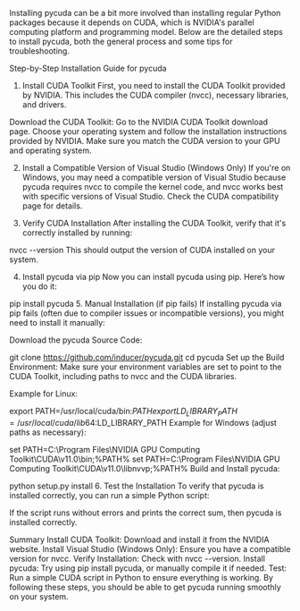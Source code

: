 Installing pycuda can be a bit more involved than installing regular Python packages because it depends on CUDA, which is NVIDIA's parallel computing platform and programming model. Below are the detailed steps to install pycuda, both the general process and some tips for troubleshooting.

Step-by-Step Installation Guide for pycuda
1. Install CUDA Toolkit
First, you need to install the CUDA Toolkit provided by NVIDIA. This includes the CUDA compiler (nvcc), necessary libraries, and drivers.

Download the CUDA Toolkit: Go to the NVIDIA CUDA Toolkit download page.
Choose your operating system and follow the installation instructions provided by NVIDIA.
Make sure you match the CUDA version to your GPU and operating system.

2. Install a Compatible Version of Visual Studio (Windows Only)
If you're on Windows, you may need a compatible version of Visual Studio because pycuda requires nvcc to compile the kernel code, and nvcc works best with specific versions of Visual Studio. Check the CUDA compatibility page for details.

3. Verify CUDA Installation
After installing the CUDA Toolkit, verify that it's correctly installed by running:


nvcc --version
This should output the version of CUDA installed on your system.

4. Install pycuda via pip
Now you can install pycuda using pip. Here’s how you do it:


pip install pycuda
5. Manual Installation (if pip fails)
If installing pycuda via pip fails (often due to compiler issues or incompatible versions), you might need to install it manually:

Download the pycuda Source Code:


git clone https://github.com/inducer/pycuda.git
cd pycuda
Set up the Build Environment: Make sure your environment variables are set to point to the CUDA Toolkit, including paths to nvcc and the CUDA libraries.

Example for Linux:


export PATH=/usr/local/cuda/bin:$PATH
export LD_LIBRARY_PATH=/usr/local/cuda/lib64:$LD_LIBRARY_PATH
Example for Windows (adjust paths as necessary):


set PATH=C:\Program Files\NVIDIA GPU Computing Toolkit\CUDA\v11.0\bin;%PATH%
set PATH=C:\Program Files\NVIDIA GPU Computing Toolkit\CUDA\v11.0\libnvvp;%PATH%
Build and Install pycuda:


python setup.py install
6. Test the Installation
To verify that pycuda is installed correctly, you can run a simple Python script:



If the script runs without errors and prints the correct sum, then pycuda is installed correctly.

Summary
Install CUDA Toolkit: Download and install it from the NVIDIA website.
Install Visual Studio (Windows Only): Ensure you have a compatible version for nvcc.
Verify Installation: Check with nvcc --version.
Install pycuda: Try using pip install pycuda, or manually compile it if needed.
Test: Run a simple CUDA script in Python to ensure everything is working.
By following these steps, you should be able to get pycuda running smoothly on your system.
